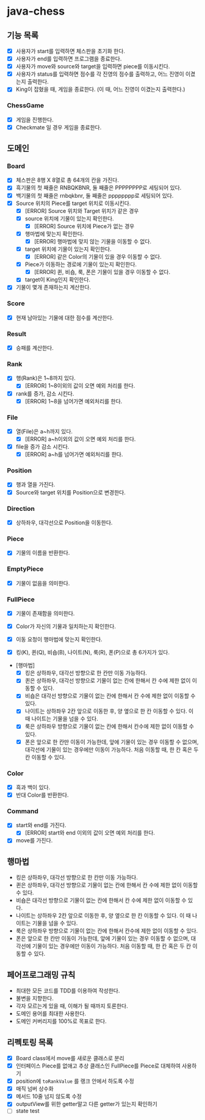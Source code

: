 # java-chess

## 기능 목록

- [x] 사용자가 start를 입력하면 체스판을 초기화 한다.
- [x] 사용자가 end를 입력하면 프로그램을 종료한다.
- [x] 사용자가 move와 source와 target을 입력하면 piece를 이동시킨다.
- [x] 사용자가 status를 입력하면 점수를 각 진영의 점수를 출력하고, 어느 진영이 이겼는지 출력한다.
- [x] King이 잡혔을 때, 게임을 종료한다. (이 때, 어느 진영이 이겼는지 출력한다.)

### ChessGame

- [x] 게임을 진행한다.
- [x] Checkmate 일 경우 게임을 종료한다.

## 도메인

### Board

- [x] 체스판은 8행 X 8열로 총 64개의 칸을 가진다.
- [x] 흑기물의 첫 째줄은 RNBQKBNR, 둘 째줄은 PPPPPPPP로 세팅되어 있다.
- [x] 백기물의 첫 째줄은 rnbqkbnr, 둘 째줄은 pppppppp로 세팅되어 있다.
- [x] Source 위치의 Piece를 target 위치로 이동시킨다.
    - [x] [ERROR] Source 위치와 Target 위치가 같은 경우
    - [x] source 위치에 기물이 있는지 확인한다.
        - [x] [ERROR] Source 위치에 Piece가 없는 경우
    - [x] 행마법에 맞는지 확인한다.
        - [x] [ERROR] 행마법에 맞지 않는 기물을 이동할 수 없다.
    - [x] target 위치에 기물이 있는지 확인한다.
        - [x] [ERROR] 같은 Color의 기물이 있을 경우 이동할 수 없다.
    - [x] Piece가 이동하는 경로에 기물이 있는지 확인한다.
        - [x] [ERROR] 퀸, 비숍, 룩, 폰은 기물이 있을 경우 이동할 수 없다.
    - [x] target이 King인지 확인한다.
- [x] 기물이 몇개 존재하는지 계산한다.

### Score

- [x] 현재 남아있는 기물에 대한 점수를 계산한다.

### Result

- [x] 승패를 계산한다.

### Rank

- [x] 행(Rank)은 1~8까지 있다.
    - [x] [ERROR] 1~8이외의 값이 오면 예외 처리를 한다.
- [x] rank를 증가, 감소 시킨다.
    - [x] [ERROR] 1~8을 넘어가면 예외처리를 한다.

### File

- [x] 열(File)은 a~h까지 있다.
    - [x] [ERROR] a~h이외의 값이 오면 예외 처리를 한다.
- [x] file을 증가 감소 시킨다.
    - [x] [ERROR] a~h를 넘어가면 예외처리를 한다.

### Position

- [x] 행과 열을 가진다.
- [x] Source와 target 위치를 Position으로 변경한다.

### Direction

- [x] 상하좌우, 대각선으로 Position을 이동한다.

### Piece

- [x] 기물의 이름을 반환한다.

### EmptyPiece

- [x] 기물이 없음을 의미한다.

### FullPiece

- [x] 기물이 존재함을 의미한다.
- [x] Color가 자신의 기물과 일치하는지 확인한다.
- [x] 이동 요청이 행마법에 맞는지 확인한다.

- [x] 킹(K), 퀸(Q), 비숍(B), 나이트(N), 룩(R), 폰(P)으로 총 6가지가 있다.
- [행마법]
    - [x] 킹은 상하좌우, 대각선 방향으로 한 칸만 이동 가능하다.
    - [x] 퀸은 상하좌우, 대각선 방향으로 기물이 없는 칸에 한해서 칸 수에 제한 없이 이동할 수 있다.
    - [x] 비숍은 대각선 방향으로 기물이 없는 칸에 한해서 칸 수에 제한 없이 이동할 수 있다.
    - [x] 나이트는 상하좌우 2칸 앞으로 이동한 후, 양 옆으로 한 칸 이동할 수 있다. 이 때 나이트는 기물을 넘을 수 있다.
    - [x] 룩은 상하좌우 방향으로 기물이 없는 칸에 한해서 칸수에 제한 없이 이동할 수 있다.
    - [x] 폰은 앞으로 한 칸만 이동이 가능한데, 앞에 기물이 있는 경우 이동할 수 없으며, 대각선에 기물이 있는 경우에만 이동이 가능하다. 처음 이동할 때, 한 칸 혹은
      두 칸 이동할 수 있다.

### Color

- [x] 흑과 백이 있다.
- [x] 반대 Color를 반환한다.

### Command

- [x] start와 end를 가진다.
    - [x] [ERROR] start와 end 이외의 값이 오면 예외 처리를 한다.
- [x] move를 가진다.

## 행마법

- 킹은 상하좌우, 대각선 방향으로 한 칸만 이동 가능하다.
- 퀸은 상하좌우, 대각선 방향으로 기물이 없는 칸에 한해서 칸 수에 제한 없이 이동할 수 있다.
- 비숍은 대각선 방향으로 기물이 없는 칸에 한해서 칸 수에 제한 없이 이동할 수 있다.
- 나이트는 상하좌우 2칸 앞으로 이동한 후, 양 옆으로 한 칸 이동할 수 있다. 이 때 나이트는 기물을 넘을 수 있다.
- 룩은 상하좌우 방향으로 기물이 없는 칸에 한해서 칸수에 제한 없이 이동할 수 있다.
- 폰은 앞으로 한 칸만 이동이 가능한데, 앞에 기물이 있는 경우 이동할 수 없으며, 대각선에 기물이 있는 경우에만 이동이 가능하다. 처음 이동할 때, 한 칸 혹은 두 칸 이동할
  수 있다.

## 페어프로그래밍 규칙

- 최대한 모든 코드를 TDD를 이용하여 작성한다.
- 불변을 지향한다.
- 각자 모르는게 있을 때, 이해가 될 때까지 토론한다.
- 도메인 용어를 최대한 사용한다.
- 도메인 커버리지를 100%로 목표로 한다.

## 리펙토링 목록

- [x]  Board class에서 move를 새로운 클래스로 분리
- [x]  인터페이스 Piece를 없애고 추상 클래스인 FullPiece를 Piece로 대체하여 사용하기
- [x]  position에 `toRankValue` 를 랭크 안에서 하도록 수정
- [x]  매직 넘버 상수화
- [x]  메서드 10줄 넘지 않도록 수정
- [x]  outputView를 위한 getter말고 다른 getter가 있는지 확인하기
- [ ]  state test
